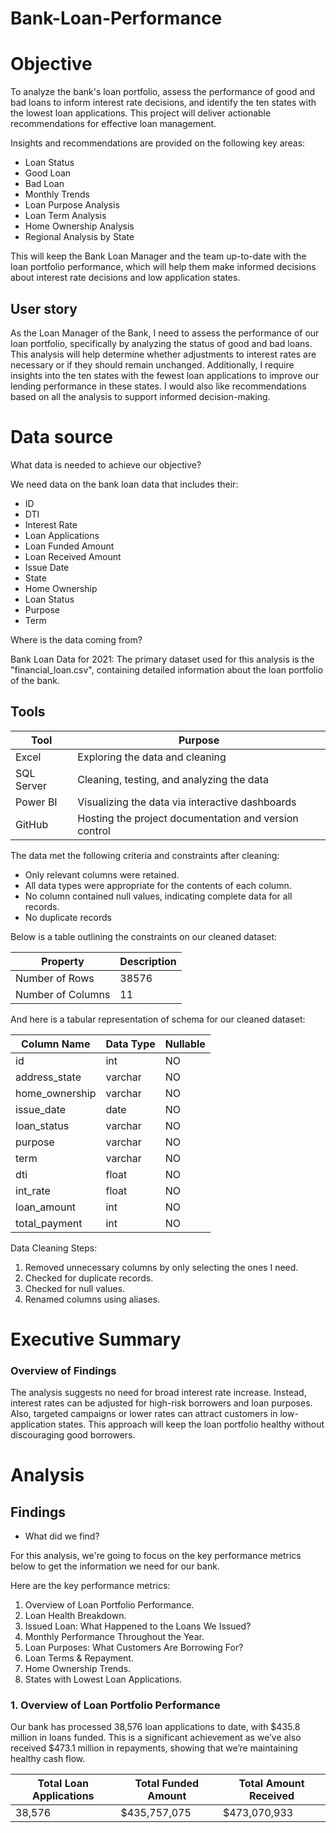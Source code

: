 # Bank-Loan-Performance

# Objective

To analyze the bank's loan portfolio, assess the performance of good and bad loans to inform interest rate decisions, and identify the ten states with the lowest loan applications. This project will deliver actionable recommendations for effective loan management.

Insights and recommendations are provided on the following key areas: 
- Loan Status
- Good Loan
- Bad Loan
- Monthly Trends
- Loan Purpose Analysis
- Loan Term Analysis
- Home Ownership Analysis
- Regional Analysis by State

This will keep the Bank Loan Manager and the team up-to-date with the loan portfolio performance, which will help them make informed decisions about interest rate decisions and low application states.

## User story 

As the Loan Manager of the Bank, I need to assess the performance of our loan portfolio, specifically by analyzing the status of good and bad loans. This analysis will help determine whether adjustments to interest rates are necessary or if they should remain unchanged. Additionally, I require insights into the ten states with the fewest loan applications to improve our lending performance in these states. I would also like recommendations based on all the analysis to support informed decision-making.

# Data source 

What data is needed to achieve our objective?

We need data on the bank loan data that includes their: 
- ID
- DTI
- Interest Rate
- Loan Applications
- Loan Funded Amount
- Loan Received Amount
- Issue Date
- State
- Home Ownership
- Loan Status
- Purpose
- Term

Where is the data coming from? 

Bank Loan Data for 2021: The primary dataset used for this analysis is the "financial_loan.csv", containing detailed information about the loan portfolio of the bank.

## Tools 



| Tool | Purpose |
| --- | --- |
| Excel | Exploring the data and cleaning |
| SQL Server | Cleaning, testing, and analyzing the data |
| Power BI | Visualizing the data via interactive dashboards |
| GitHub | Hosting the project documentation and version control |

The data met the following criteria and constraints after cleaning:

- Only relevant columns were retained.
- All data types were appropriate for the contents of each column.
- No column contained null values, indicating complete data for all records.
- No duplicate records

Below is a table outlining the constraints on our cleaned dataset:

| Property | Description |
| --- | --- |
| Number of Rows | 38576 |
| Number of Columns | 11 |

And here is a tabular representation of schema for our cleaned dataset:

| Column Name | Data Type | Nullable |
| --- | --- | --- |
| id | int | NO |
| address_state | varchar | NO |
| home_ownership | varchar | NO |
| issue_date | date | NO |
| loan_status | varchar | NO |
| purpose | varchar | NO |
| term | varchar | NO |
| dti | float | NO |
| int_rate | float | NO |
| loan_amount | int | NO |
| total_payment | int | NO |

Data Cleaning Steps:

1. Removed unnecessary columns by only selecting the ones I need.
2. Checked for duplicate records.
3. Checked for null values.
4. Renamed columns using aliases.

# Executive Summary

### Overview of Findings

The analysis suggests no need for broad interest rate increase. Instead, interest rates can be adjusted for high-risk borrowers and loan purposes. Also, targeted campaigns or lower rates can attract customers in low-application states. This approach will keep the loan portfolio healthy without discouraging good borrowers.

# Analysis 

## Findings

- What did we find?

For this analysis, we're going to focus on the key performance metrics below to get the information we need for our bank.

Here are the key performance metrics:

1. Overview of Loan Portfolio Performance.
2. Loan Health Breakdown.
3. Issued Loan: What Happened to the Loans We Issued?
4. Monthly Performance Throughout the Year.
5. Loan Purposes: What Customers Are Borrowing For?
6. Loan Terms & Repayment.
7. Home Ownership Trends.
8. States with Lowest Loan Applications.

### 1. Overview of Loan Portfolio Performance

Our bank has processed 38,576 loan applications to date, with $435.8 million in loans funded. This is a significant achievement as we’ve also received $473.1 million in repayments, showing that we’re maintaining healthy cash flow.

| Total Loan Applications | Total Funded Amount | Total Amount Received |
|-------------------------|---------------------|-----------------------|
| 38,576                  | $435,757,075        | $473,070,933          |



















